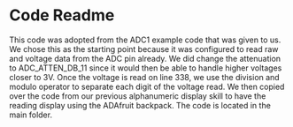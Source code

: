 # Code Readme

This code was adopted from the ADC1 example code that was given to us. We chose this as the starting point because it was configured to read raw and voltage data from the ADC pin already. We did change the attenuation to ADC_ATTEN_DB_11 since it would then be able to handle higher voltages closer to 3V. Once the voltage is read on line 338, we use the division and modulo operator to separate each digit of the voltage read. We then copied over the code from our previous alphanumeric display skill to have the reading display using the ADAfruit backpack. The code is located in the main folder.
